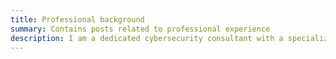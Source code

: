 ```yaml
---
title: Professional background 
summary: Contains posts related to professional experience 
description: I am a dedicated cybersecurity consultant with a specialized focus on Identity and Access Management (IAM) solutions and deep expertise in Keycloak. With 5 years of experience, I have successfully designed, implemented, and managed IAM systems that ensure secure and efficient access control for various organizations. My goal is to help businesses safeguard their digital assets and streamline user management through robust security practices and advanced IAM technologies.
---
```

